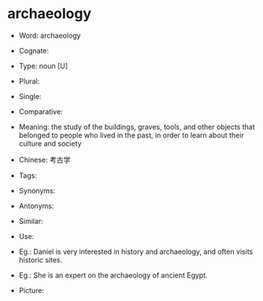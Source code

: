 # archaeology

- Word: archaeology
- Cognate: 

- Type: noun [U]
- Plural: 
- Single: 
- Comparative: 
- Meaning: the study of the buildings, graves, tools, and other objects that belonged to people who lived in the past, in order to learn about their culture and society
- Chinese: 考古学
- Tags: 
- Synonyms: 
- Antonyms: 
- Similar: 
- Use: 
- Eg.: Daniel is very interested in history and archaeology, and often visits historic sites.
- Eg.: She is an expert on the archaeology of ancient Egypt.
- Picture: 

